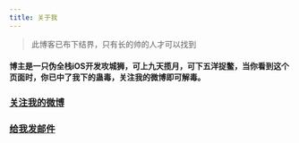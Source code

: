 ```yaml
---
title: 关于我
---
```


> 此博客已布下结界，只有长的帅的人才可以找到   

####  博主是一只伪全栈iOS开发攻城狮，可上九天揽月，可下五洋捉鳖，当你看到这个页面时，你已中了我下的蛊毒，关注我的微博即可解毒。   

### [关注我的微博](http://weibo.com/goslei1226)
### [给我发邮件](mailto:goslei1315@gmail.com)

